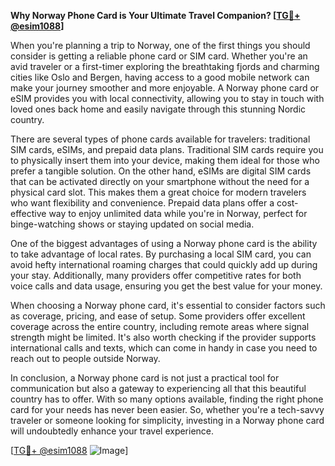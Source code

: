 **Why Norway Phone Card is Your Ultimate Travel Companion? [[TG💪+ @esim1088](https://t.me/s/esim1088)]**

When you're planning a trip to Norway, one of the first things you should consider is getting a reliable phone card or SIM card. Whether you're an avid traveler or a first-timer exploring the breathtaking fjords and charming cities like Oslo and Bergen, having access to a good mobile network can make your journey smoother and more enjoyable. A Norway phone card or eSIM provides you with local connectivity, allowing you to stay in touch with loved ones back home and easily navigate through this stunning Nordic country.

There are several types of phone cards available for travelers: traditional SIM cards, eSIMs, and prepaid data plans. Traditional SIM cards require you to physically insert them into your device, making them ideal for those who prefer a tangible solution. On the other hand, eSIMs are digital SIM cards that can be activated directly on your smartphone without the need for a physical card slot. This makes them a great choice for modern travelers who want flexibility and convenience. Prepaid data plans offer a cost-effective way to enjoy unlimited data while you're in Norway, perfect for binge-watching shows or staying updated on social media.

One of the biggest advantages of using a Norway phone card is the ability to take advantage of local rates. By purchasing a local SIM card, you can avoid hefty international roaming charges that could quickly add up during your stay. Additionally, many providers offer competitive rates for both voice calls and data usage, ensuring you get the best value for your money.

When choosing a Norway phone card, it's essential to consider factors such as coverage, pricing, and ease of setup. Some providers offer excellent coverage across the entire country, including remote areas where signal strength might be limited. It's also worth checking if the provider supports international calls and texts, which can come in handy in case you need to reach out to people outside Norway.

In conclusion, a Norway phone card is not just a practical tool for communication but also a gateway to experiencing all that this beautiful country has to offer. With so many options available, finding the right phone card for your needs has never been easier. So, whether you're a tech-savvy traveler or someone looking for simplicity, investing in a Norway phone card will undoubtedly enhance your travel experience.

[[TG💪+ @esim1088](https://t.me/s/esim1088) ![Image](https://i.postimg.cc/Y0z9fWf4/image.png)]